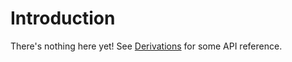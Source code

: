 # Introduction

There's nothing here yet! See [Derivations](api/derivations.md) for some API reference.

